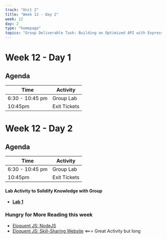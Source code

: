 ```yaml
---
track: "Unit 2"
title: "Week 12 - Day 2"
week: 12
day: 2
type: "homepage"
topics: "Group Deliverable Task: Building an Optimized API with Express, Mongoose, and User Authentication"
---
```



# Week 12 - Day 1

## Agenda
| Time  | Activity |
| ----- | ------ |
| 6:30 - 10:45 pm | Group Lab |
| 10:45pm | Exit Tickets |

# Week 12 - Day 2 

## Agenda
| Time  | Activity |
| ----- | ------ |
| 6:30 - 10:45 pm | Group Lab |
| 10:45pm | Exit Tickets |

#### Lab Activity to Solidify Knowledge with Group 
- [**Lab 1**](/unit2/week-11/day-3/lab)


### Hungry for More Reading this week
- [Eloquent JS: NodeJS](https://eloquentjavascript.net/20_node.html) 
- [Eloquent JS: Skill-Sharing Website](https://eloquentjavascript.net/21_skillsharing.html) <=== Great Activity but long
